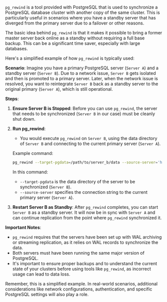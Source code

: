 `pg_rewind` is a tool provided with PostgreSQL that is used to synchronize a PostgreSQL database cluster with another copy of the same cluster. This is particularly useful in scenarios where you have a standby server that has diverged from the primary server due to a failover or other reasons.

The basic idea behind `pg_rewind` is that it makes it possible to bring a former master server back online as a standby without requiring a full base backup. This can be a significant time saver, especially with large databases.

Here's a simplified example of how `pg_rewind` is typically used:

**Scenario**: Imagine you have a primary PostgreSQL server (`Server A`) and a standby server (`Server B`). Due to a network issue, `Server B` gets isolated and then is promoted to a primary server. Later, when the network issue is resolved, you want to reintegrate `Server B` back as a standby server to the original primary (`Server A`), which is still operational.

**Steps**:

1. **Ensure Server B is Stopped**: Before you can use `pg_rewind`, the server that needs to be synchronized (`Server B` in our case) must be cleanly shut down.

2. **Run pg_rewind**:
   - You would execute `pg_rewind` on `Server B`, using the data directory of `Server B` and connecting to the current primary server (`Server A`).

    Example command:
    ```bash
    pg_rewind --target-pgdata=/path/to/server_b/data --source-server='host=server_a_host port=5432 user=your_user dbname=your_db'
    ```

   In this command:
   - `--target-pgdata` is the data directory of the server to be synchronized (`Server B`).
   - `--source-server` specifies the connection string to the current primary server (`Server A`).

3. **Restart Server B as Standby**: After `pg_rewind` completes, you can start `Server B` as a standby server. It will now be in sync with `Server A` and can continue replication from the point where `pg_rewind` synchronized it.

**Important Notes**:

- `pg_rewind` requires that the servers have been set up with WAL archiving or streaming replication, as it relies on WAL records to synchronize the data.
- Both servers must have been running the same major version of PostgreSQL.
- It's important to ensure proper backups and to understand the current state of your clusters before using tools like `pg_rewind`, as incorrect usage can lead to data loss.

Remember, this is a simplified example. In real-world scenarios, additional considerations like network configurations, authentication, and specific PostgreSQL settings will also play a role.
